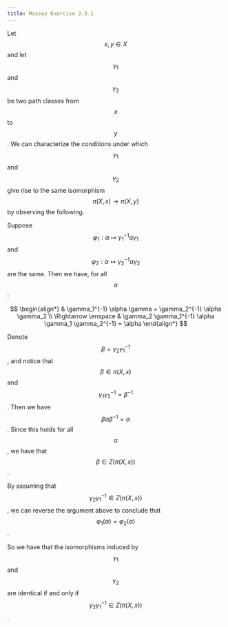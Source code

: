 ```yaml
---
title: Massey Exercise 2.3.1
---
```


Let $$x,y \in X$$ and let $$\gamma_1$$ and $$\gamma_2$$ be two path classes from $$x$$ to $$y$$.
We can characterize the conditions under which $$\gamma_1$$ and $$\gamma_2$$ give rise to the same isomorphism $$\pi(X,x) \rightarrow \pi(X,y)$$ by observing the following.



Suppose $$\varphi_1 : \alpha \mapsto \gamma_1^{-1} \alpha \gamma_1$$ and $$\varphi_2 : \alpha \mapsto \gamma_2^{-1} \alpha \gamma_2$$ are the same.
Then we have, for all $$\alpha$$:

$$
\begin{align*}
& \gamma_1^{-1} \alpha \gamma = \gamma_2^{-1} \alpha \gamma_2 \\
\Rightarrow \enspace & \gamma_2 \gamma_1^{-1} \alpha \gamma_1 \gamma_2^{-1} = \alpha
\end{align*}
$$

Denote $$\beta = \gamma_2 \gamma_1^{-1}$$, and notice that $$\beta \in \pi(X,x)$$ and $$\gamma_1 \gamma_2^{-1} = \beta^{-1}$$.
Then we have $$\beta \alpha \beta^{-1} = \alpha$$.
Since this holds for all $$\alpha$$, we have that $$\beta \in Z(\pi(X,x))$$.



By assuming that $$\gamma_2 \gamma_1^{-1} \in Z(\pi(X,x))$$, we can reverse the argument above to conclude that $$\varphi_1(\alpha) = \varphi_2(\alpha)$$.



So we have that the isomorphisms induced by $$\gamma_1$$ and $$\gamma_2$$ are identical if and only if $$\gamma_2 \gamma_1^{-1} \in Z(\pi(X,x))$$.
